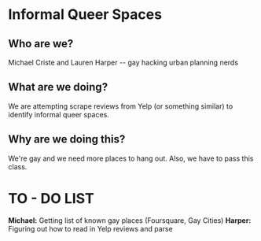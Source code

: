 # Informal Queer Spaces

## Who are we?
Michael Criste and Lauren Harper -- gay hacking urban planning nerds

## What are we doing?
We are attempting scrape reviews from Yelp (or something similar) to identify informal queer spaces. 

## Why are we doing this?
We're gay and we need more places to hang out. Also, we have to pass this class. 


# TO - DO LIST

<b>Michael:</b> Getting list of known gay places (Foursquare, Gay Cities)
<b>Harper:</b> Figuring out how to read in Yelp reviews and parse

